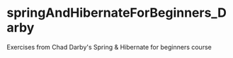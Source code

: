 # springAndHibernateForBeginners_Darby
Exercises from Chad Darby's Spring &amp; Hibernate for beginners course
